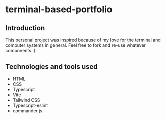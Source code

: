 # terminal-based-portfolio

## Introduction

This personal project was inspired because of my love for the terminal and computer systems in general.
Feel free to fork and re-use whatever components :).

## Technologies and tools used

- HTML
- CSS
- Typescript
- Vite
- Tailwind CSS
- Typescript-eslint
- commander js

